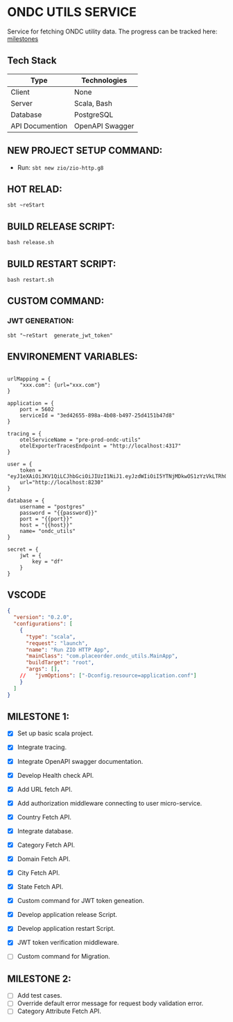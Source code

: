 
# ONDC UTILS SERVICE
 
Service for fetching ONDC utility data.
The progress can be tracked here: [milestones](#MILESTONES)

## Tech Stack
| Type | Technologies |
|---|---|
| Client | None |
| Server | Scala, Bash |
| Database | PostgreSQL |
| API Documention | OpenAPI Swagger |


## NEW PROJECT SETUP COMMAND:

- Run: `sbt new zio/zio-http.g8`

## HOT RELAD:

```
sbt ~reStart
```

## BUILD RELEASE SCRIPT:

```
bash release.sh
```

## BUILD RESTART SCRIPT:

```
bash restart.sh
```


## CUSTOM COMMAND:

  ### JWT GENERATION:
  ```
  sbt "~reStart  generate_jwt_token"
  ```


## ENVIRONEMENT VARIABLES:

```

urlMapping = {
    "xxx.com": {url="xxx.com"}
}

application = {
    port = 5602
    serviceId = "3ed42655-898a-4b08-b497-25d4151b47d8"
}

tracing = {
    otelServiceName = "pre-prod-ondc-utils"
    otelExporterTracesEndpoint = "http://localhost:4317"
}

user = {
    token = "eyJ1eXAiOiJKV1QiLCJhbGciOiJIUzI1NiJ1.eyJzdWIiOiI5YTNjMDkwOS1zYzVkLTRhODQtOGZiNi03MTkyOGUyOGNiNWIiLCJleHAiOjQ4ODYwNzkyODB2.PLd84JGX6BbelD5WYkdVDoLGXwlXRdp2zQED7jj2qrU"
    url="http://localhost:8230"
}

database = {
    username = "postgres"
    password = "{{password}}"
    port = "{{port}}"
    host = "{{host}}"
    name= "ondc_utils"
}

secret = {
    jwt = {
        key = "df"
    }
}

```

## VSCODE

```json
{
  "version": "0.2.0",
  "configurations": [
    {
      "type": "scala",
      "request": "launch",
      "name": "Run ZIO HTTP App",
      "mainClass": "com.placeorder.ondc_utils.MainApp",  
      "buildTarget": "root",                   
      "args": [],
    //   "jvmOptions": ["-Dconfig.resource=application.conf"]
    }
  ]
}
```

## MILESTONE 1:
* [x] Set up basic scala project.
* [x] Integrate tracing.
* [x] Integrate OpenAPI swagger documentation.
* [x] Develop Health check API.
* [x] Add URL fetch API.
* [x] Add authorization middleware connecting to user micro-service.
* [x] Country Fetch API.
* [x] Integrate database.
* [x] Category Fetch API.
* [x] Domain Fetch API.
* [x] City Fetch API.
* [x] State Fetch API.
* [x] Custom command for JWT token geneation.
* [x] Develop application release Script.
* [x] Develop application  restart Script.
* [x] JWT token verification middleware.
* [ ] Custom command for Migration.


## MILESTONE 2:
* [ ] Add test cases.
* [ ] Override default error message for request body validation error.
* [ ] Category Attribute Fetch API.
